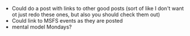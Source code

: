 - Could do a post with links to other good posts (sort of like I don't want ot just redo these ones, but also you should check them out)
- Could link to MSFS events as they are posted
- mental model Mondays?